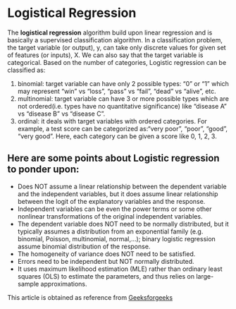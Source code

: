 # Logistical Regression

The **logistical regression** algorithm build upon linear regression and is basically a supervised classification algorithm. In a classification problem, the target variable (or output), y, can take only discrete values for given set of features (or inputs), X.
We can also say that the target variable is categorical. Based on the number of categories, Logistic regression can be classified as:

1. binomial: target variable can have only 2 possible types: “0” or “1” which may represent “win” vs “loss”, “pass” vs “fail”, “dead” vs “alive”, etc.
2. multinomial: target variable can have 3 or more possible types which are not ordered(i.e. types have no quantitative significance) like “disease A” vs “disease B” vs “disease C”.
3. ordinal: it deals with target variables with ordered categories. For example, a test score can be categorized as:“very poor”, “poor”, “good”, “very good”. Here, each category can be given a score like 0, 1, 2, 3.

Here are some points about Logistic regression to ponder upon:
--------------------------------------------------------------

- Does NOT assume a linear relationship between the dependent variable and the independent variables, but it does assume linear relationship between the logit of the explanatory variables and the response.
- Independent variables can be even the power terms or some other nonlinear transformations of the original independent variables.
- The dependent variable does NOT need to be normally distributed, but it typically assumes a distribution from an exponential family (e.g. binomial, Poisson, multinomial, normal,…); binary logistic regression assume binomial distribution of the response.
- The homogeneity of variance does NOT need to be satisfied.
- Errors need to be independent but NOT normally distributed.
- It uses maximum likelihood estimation (MLE) rather than ordinary least squares (OLS) to estimate the parameters, and thus relies on large-sample approximations.


This article is obtained as reference from [Geeksforgeeks](http://www.geeksforgeeks.org/understanding-logistic-regression/)

